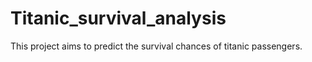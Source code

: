# Titanic_survival_analysis
This project aims to predict the survival chances of titanic passengers.
